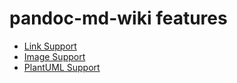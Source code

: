pandoc-md-wiki features
=======================

 -  [Link Support](./LinkSupport/Home.md)
 -  [Image Support](./ImageSupport/Home.md)
 -  [PlantUML Support](./PlantUMLSupport/Home.md)

